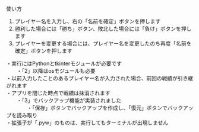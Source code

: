 使い方

1. プレイヤー名を入力し、右の「名前を確定」ボタンを押します
2. 勝利した場合には「勝ち」ボタン、敗北した場合には「負け」ボタンを押します
3. プレイヤーを変更する場合には、プレイヤー名を変更したのち再度「名前を確定」ボタンを押します

・実行にはPythonとtkinterモジュールが必要です<br>
　　・「2」以降はosモジュールも必要<br>
・以前入力したことのあるプレイヤー名が入力された場合、前回の戦績が引き継がれます<br>
・アプリを閉じた時点で戦績は抹消されます<br>
　　・「3」でバックアップ機能が実装されました<br>
　　　　・「保存」ボタンでバックアップを作成し、「復元」ボタンでバックアップを読み取り<br>
・拡張子が「.pyw」のものは、実行してもターミナルが出現しません<br>
